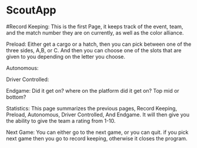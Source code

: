 # ScoutApp


#Record Keeping: This is the first Page, it keeps track of the event, team, and the match number they are on currently, as well as the color alliance.

Preload: Either get a cargo or a hatch, then you can pick between one of the three sides, A,B, or C. And then you can choose one of the slots that are given to you depending on the letter you choose.

Autonomous:

Driver Controlled:

Endgame: Did it get on? where on the platform did it get on? Top mid or bottom?

Statistics: This page summarizes the previous pages, Record Keeping, Preload, Autonomous, Driver Controlled, And Endgame. It will then give you the ability to give the team a rating from 1-10.

Next Game: You can either go to the next game, or you can quit. if you pick next game then you go to record keeping, otherwise it closes the program. 
